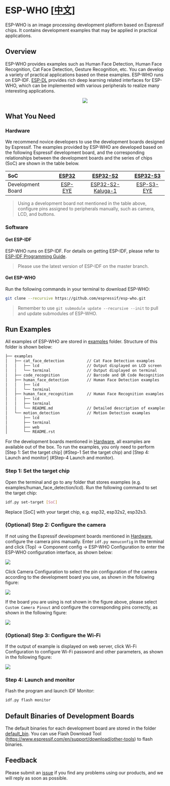 # ESP-WHO [[中文]](./README_CN.md)

ESP-WHO is an image processing development platform based on Espressif chips. It contains development examples that may be applied in practical applications.

## Overview

ESP-WHO provides examples such as Human Face Detection, Human Face Recognition, Cat Face Detection, Gesture Recognition, etc. You can develop a variety of practical applications based on these examples. ESP-WHO runs on ESP-IDF. [ESP-DL](https://github.com/espressif/esp-dl) provides rich deep learning related interfaces for ESP-WHO, which can be implemented with various peripherals to realize many interesting applications.

<p align="center">
    <img width="%" src="./img/architecture_en.drawio.svg"> 
</p>



## What You Need

### Hardware

We recommend novice developers to use the development boards designed by Espressif. The examples provided by ESP-WHO are developed based on the following Espressif development board, and the corresponding relationships between the development boards and the series of chips (SoC) are shown in the table below.
    
|    SoC    | [ESP32](https://www.espressif.com/en/products/socs/esp32) | [ESP32-S2](https://www.espressif.com/en/products/socs/esp32-s2) | [ESP32-S3](https://www.espressif.com/en/products/socs/esp32-s3) |
| :------- | :----------------------------------------------------------: | :----------------------------------------------------------: | :----------------------------------------------------------: |
| Development Board | [ESP-EYE](https://www.espressif.com/en/products/devkits/esp-eye/overview) | [ESP32-S2-Kaluga-1](https://docs.espressif.com/projects/esp-idf/en/latest/esp32s2/hw-reference/esp32s2/user-guide-esp32-s2-kaluga-1-kit.html) | [ESP-S3-EYE](https://www.espressif.com/en/products/devkits/esp-s3-eye/overview) |

> Using a development board not mentioned in the table above, configure pins assigned to peripherals manually, such as camera, LCD, and buttons.

### Software

#### Get ESP-IDF

ESP-WHO runs on ESP-IDF. For details on getting ESP-IDF, please refer to [ESP-IDF Programming Guide](https://idf.espressif.com/).

> Please use the latest version of ESP-IDF on the master branch.

#### Get ESP-WHO

Run the following commands in your terminal to download ESP-WHO:

```bash
git clone --recursive https://github.com/espressif/esp-who.git
```

> Remember to use ``git submodule update --recursive --init`` to pull and update submodules of ESP-WHO.

## Run Examples

All examples of ESP-WHO are stored in [examples](./examples) folder. Structure of this folder is shown below:

```bash
├── examples
│   ├── cat_face_detection          // Cat Face Detection examples
│   │   ├── lcd                     // Output displayed on LCD screen
│   │   └── terminal                // Output displayed on terminal
│   ├── code_recognition            // Barcode and QR Code Recognition examples
│   ├── human_face_detection        // Human Face Detection examples
│   │   ├── lcd
│   │   └── terminal
│   ├── human_face_recognition      // Human Face Recognition examples
│   │   ├── lcd
│   │   ├── terminal
│   │   └── README.md               // Detailed description of examples
│   └── motion_detection            // Motion Detection examples
│       ├── lcd 
│       ├── terminal
│       ├── web
│       └── README.rst              
```

For the development boards mentioned in [Hardware](#Hardware), all examples are available out of the box. To run the examples, you only need to perform [Step 1: Set the target chip] (#Step-1 Set the target chip) and [Step 4: Launch and monitor] (#Step-4 Launch and monitor).

### Step 1: Set the target chip

Open the terminal and go to any folder that stores examples (e.g. examples/human_face_detection/lcd). Run the following command to set the target chip: 

```bash
idf.py set-target [SoC]
```

Replace [SoC] with your target chip, e.g. esp32, esp32s2, esp32s3.

### (Optional) Step 2: Configure the camera

If not using the Espressif development boards mentioned in [Hardware](#Hardware), configure the camera pins manually. Enter `idf.py menuconfig` in the terminal and click (Top) -> Component config -> ESP-WHO Configuration to enter the ESP-WHO configuration interface, as shown below:

![](./img/esp-who_config.png)

Click Camera Configuration to select the pin configuration of the camera according to the development board you use, as shown in the following figure:

![](./img/esp-who_config_camera_config_select_pinout.png)

If the board you are using is not shown in the figure above, please select ``Custom Camera Pinout`` and configure the corresponding pins correctly, as shown in the following figure: 

![](./img/esp-who_config_camera_config_custom.png)

### (Optional) Step 3: Configure the Wi-Fi

If the output of example is displayed on web server, click Wi-Fi Configuration to configure Wi-Fi password and other parameters, as shown in the following figure: 

![](./img/esp-who_config_wifi_config.png)

### Step 4: Launch and monitor

Flash the program and launch IDF Monitor:

```bash
idf.py flash monitor
```


## Default Binaries of Development Boards

The default binaries for each development board are stored in the folder [default_bin](./default_bin). You can use Flash Download Tool (https://www.espressif.com/en/support/download/other-tools) to flash binaries.



## Feedback


Please submit an [issue](https://github.com/espressif/esp-who/issues) if you find any problems using our products, and we will reply as soon as possible.
